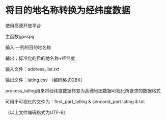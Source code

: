 # 将目的地名称转换为经纬度数据

使用高德开放平台

主函数gpsspg

输入:一列的目的地名称

输出：标准化的目的地名称+经纬度

输入文件：address_list.txt

输出文件：latlng.csv （编码格式GBK）

process_latlng用来将经纬度数据转变为高德地图数据可视化所要求的数据格式

可用于可视化的文件为：first_part_latlng & sencond_part latlng & tot

（以上文件编码格式为UTF-8）